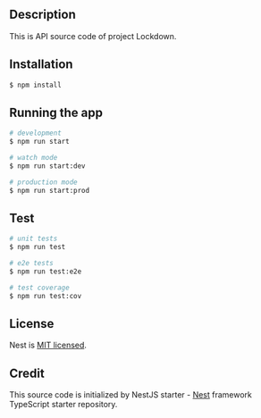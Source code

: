 
## Description

This is API source code of project Lockdown.

## Installation

```bash
$ npm install
```

## Running the app

```bash
# development
$ npm run start

# watch mode
$ npm run start:dev

# production mode
$ npm run start:prod
```

## Test

```bash
# unit tests
$ npm run test

# e2e tests
$ npm run test:e2e

# test coverage
$ npm run test:cov
```

## License

Nest is [MIT licensed](LICENSE).

## Credit
This source code is initialized by NestJS starter - [Nest](https://github.com/nestjs/nest) framework TypeScript starter repository.